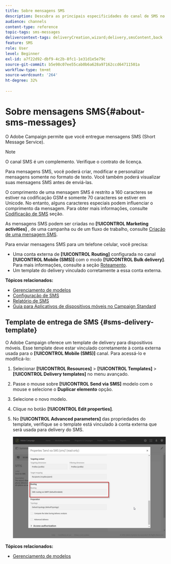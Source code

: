 ```yaml
---
title: Sobre mensagens SMS
description: Descubra as principais especificidades do canal de SMS no Adobe Campaign.
audience: channels
content-type: reference
topic-tags: sms-messages
delivercontext-tags: deliveryCreation,wizard;delivery,smsContent,back
feature: SMS
role: User
level: Beginner
exl-id: a7f22d92-dbf9-4c2b-8fc1-1e31d1e5e79c
source-git-commit: b5e98c07ee55cab0b6a628a97162ccd64711501a
workflow-type: tm+mt
source-wordcount: '264'
ht-degree: 32%

---
```


# Sobre mensagens SMS{#about-sms-messages}

O Adobe Campaign permite que você entregue mensagens SMS (Short Message Service).

>[!NOTE]
>
>O canal SMS é um complemento. Verifique o contrato de licença.

Para mensagens SMS, você poderá criar, modificar e personalizar mensagens somente no formato de texto. Você também poderá visualizar suas mensagens SMS antes de enviá-las.

O comprimento de uma mensagem SMS é restrito a 160 caracteres se estiver na codificação GSM e somente 70 caracteres se estiver em Unicode. No entanto, alguns caracteres especiais podem influenciar o comprimento da mensagem. Para obter mais informações, consulte [Codificação de SMS](../../administration/using/configuring-sms-channel.md#sms-encoding--length-and-transliteration) seção.

As mensagens SMS podem ser criadas no **[!UICONTROL Marketing activities]** , de uma campanha ou de um fluxo de trabalho, consulte [Criação de uma mensagem SMS](../../channels/using/creating-an-sms-message.md).

Para enviar mensagens SMS para um telefone celular, você precisa:

* Uma conta externa de **[!UICONTROL Routing]** configurada no canal **[!UICONTROL Mobile (SMS)]** com o modo **[!UICONTROL Bulk delivery]**. Para mais informações, consulte a seção [Roteamento](../../administration/using/configuring-sms-channel.md#defining-an-sms-routing).
* Um template do delivery vinculado corretamente a essa conta externa.

**Tópicos relacionados:**

* [Gerenciamento de modelos](../../start/using/marketing-activity-templates.md)
* [Configuração de SMS](../../administration/using/configuring-sms-channel.md#defining-an-sms-routing)
* [Relatório de SMS](../../reporting/using/sms-report.md)
* [Guia para Aplicativos de dispositivos móveis no Campaign Standard](../../channels/using/get-started-communication-channels.md)

## Template de entrega de SMS {#sms-delivery-template}

O Adobe Campaign oferece um template de delivery para dispositivos móveis. Esse template deve estar vinculado corretamente à conta externa usada para o **[!UICONTROL Mobile (SMS)]** canal. Para acessá-lo e modificá-lo:

1. Selecionar **[!UICONTROL Resources]** > **[!UICONTROL Templates]** > **[!UICONTROL Delivery templates]** no menu avançado.
1. Passe o mouse sobre **[!UICONTROL Send via SMS]** modelo com o mouse e selecione o **Duplicar elemento** opção.
1. Selecione o novo modelo.
1. Clique no botão **[!UICONTROL Edit properties]**.
1. No **[!UICONTROL Advanced parameters]** das propriedades do template, verifique se o template está vinculado à conta externa que será usada para delivery do SMS.

   ![](assets/sms_template.png)

**Tópicos relacionados:**

* [Gerenciamento de modelos](../../start/using/marketing-activity-templates.md)
